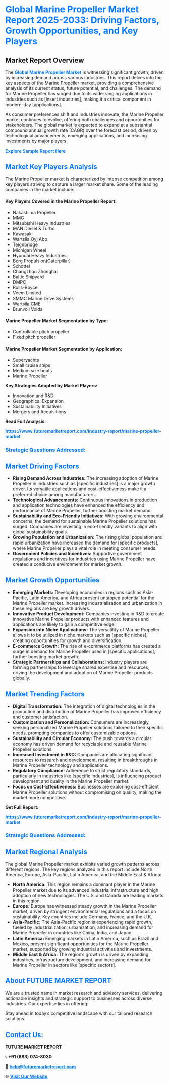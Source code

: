 <h1 style="color: #007BFF;">Global Marine Propeller Market Report 2025-2033: Driving Factors, Growth Opportunities, and Key Players</h1>

<section id="overview">
<h2>Market Report Overview</h2>
<p>The <a href="https://www.futuremarketreport.com/industry-report/marine-propeller-market" style="color: #007BFF; text-decoration: none;"><strong>Global Marine Propeller Market</strong></a> is witnessing significant growth, driven by increasing demand across various industries. This report delves into the key aspects of the Marine Propeller market, providing a comprehensive analysis of its current status, future potential, and challenges. The demand for Marine Propeller has surged due to its wide-ranging applications in industries such as [insert industries], making it a critical component in modern-day [applications].</p>
<p>As consumer preferences shift and industries innovate, the Marine Propeller market continues to evolve, offering both challenges and opportunities for stakeholders. The global market is expected to expand at a substantial compound annual growth rate (CAGR) over the forecast period, driven by technological advancements, emerging applications, and increasing investments by major players.</p>
</section>

<section id="overview">
<p><a href="https://www.futuremarketreport.com/request-sample/reportId=112112" style="color: #007BFF; text-decoration: none;"><strong>Explore Sample Report Here</strong></a></p>
</section>

<section id="key-players">
<h2 style="color: #007BFF;">Market Key Players Analysis</h2>
<p>The Marine Propeller market is characterized by intense competition among key players striving to capture a larger market share. Some of the leading companies in the market include:</p>
<h4>Key Players Covered in the Marine Propeller Report:</h4>
<ul><li>Nakashima Propeller</li><li>MMG</li><li>Mitsubishi Heavy Industries</li><li>MAN Diesel &amp; Turbo</li><li>Kawasaki</li><li>Wartsila Oyj Abp</li><li>Teignbridge</li><li>Michigan Wheel</li><li>Hyundai Heavy Industries</li><li>Berg Propulsion(Caterpillar)</li><li>Schottel</li><li>Changzhou Zhonghai</li><li>Baltic Shipyard</li><li>DMPC</li><li>Rolls-Royce</li><li>Veem Limited</li><li>SMMC Marine Drive Systems</li><li>Wartsila CME</li><li>Brunvoll Volda</li></ul>
<h4>Marine Propeller Market Segmentation by Type:</h4>
<ul><li>Controllable pitch propeller</li><li>Fixed pitch propeller</li></ul>

<h4>Marine Propeller Market Segmentation by Application:</h4>
<ul><li>Superyachts</li><li>Small cruise ships</li><li>Medium size boats</li><li>Marine Propeller</li></ul>
<p><strong>Key Strategies Adopted by Market Players:</strong></p>
<ul>
<li>Innovation and R&D</li>
<li>Geographical Expansion</li>
<li>Sustainability Initiatives</li>
<li>Mergers and Acquisitions</li>
</ul>
</section>

<section>
<p><strong>Read Full Analysis: </strong></p><a href="https://www.futuremarketreport.com/industry-report/marine-propeller-market" style="color: #007BFF; text-decoration: none;"><strong>https://www.futuremarketreport.com/industry-report/marine-propeller-market</strong></a>
<h3 style="color: #007BFF;">Strategic Questions Addressed:</h3>
</section>

<section id="driving-factors">
<h2 style="color: #007BFF;">Market Driving Factors</h2>
<ul>
<li><strong>Rising Demand Across Industries:</strong> The increasing adoption of Marine Propeller in industries such as [specific industries] is a major growth driver. Its versatile applications and cost-effectiveness make it a preferred choice among manufacturers.</li>
<li><strong>Technological Advancements:</strong> Continuous innovations in production and application technologies have enhanced the efficiency and performance of Marine Propeller, further boosting market demand.</li>
<li><strong>Sustainability and Eco-Friendly Initiatives:</strong> With growing environmental concerns, the demand for sustainable Marine Propeller solutions has surged. Companies are investing in eco-friendly variants to align with global sustainability goals.</li>
<li><strong>Growing Population and Urbanization:</strong> The rising global population and rapid urbanization have increased the demand for [specific products], where Marine Propeller plays a vital role in meeting consumer needs.</li>
<li><strong>Government Policies and Incentives:</strong> Supportive government regulations and incentives for industries using Marine Propeller have created a conducive environment for market growth.</li>
</ul>
</section>

<section id="growth-opportunities">
<h2 style="color: #007BFF;">Market Growth Opportunities</h2>
<ul>
<li><strong>Emerging Markets:</strong> Developing economies in regions such as Asia-Pacific, Latin America, and Africa present untapped potential for the Marine Propeller market. Increasing industrialization and urbanization in these regions are key growth drivers.</li>
<li><strong>Innovative Product Development:</strong> Companies investing in R&D to create innovative Marine Propeller products with enhanced features and applications are likely to gain a competitive edge.</li>
<li><strong>Expansion into Niche Applications:</strong> The versatility of Marine Propeller allows it to be utilized in niche markets such as [specific niches], creating opportunities for growth and diversification.</li>
<li><strong>E-commerce Growth:</strong> The rise of e-commerce platforms has created a surge in demand for Marine Propeller used in [specific applications], further boosting market growth.</li>
<li><strong>Strategic Partnerships and Collaborations:</strong> Industry players are forming partnerships to leverage shared expertise and resources, driving the development and adoption of Marine Propeller products globally.</li>
</ul>
</section>

<section id="trending-factors">
<h2 style="color: #007BFF;">Market Trending Factors</h2>
<ul>
<li><strong>Digital Transformation:</strong> The integration of digital technologies in the production and distribution of Marine Propeller has improved efficiency and customer satisfaction.</li>
<li><strong>Customization and Personalization:</strong> Consumers are increasingly seeking personalized Marine Propeller solutions tailored to their specific needs, prompting companies to offer customizable options.</li>
<li><strong>Sustainability and Circular Economy:</strong> The push towards a circular economy has driven demand for recyclable and reusable Marine Propeller solutions.</li>
<li><strong>Increased Investment in R&D:</strong> Companies are allocating significant resources to research and development, resulting in breakthroughs in Marine Propeller technology and applications.</li>
<li><strong>Regulatory Compliance:</strong> Adherence to strict regulatory standards, particularly in industries like [specific industries], is influencing product development and quality in the Marine Propeller market.</li>
<li><strong>Focus on Cost-Effectiveness:</strong> Businesses are exploring cost-efficient Marine Propeller solutions without compromising on quality, making the market more competitive.</li>
</ul>
</section>

<section>
<p><strong>Get Full Report: </strong></p><a href="https://www.futuremarketreport.com/industry-report/marine-propeller-market" style="color: #007BFF; text-decoration: none;"><strong>https://www.futuremarketreport.com/industry-report/marine-propeller-market</strong></a>
<h3 style="color: #007BFF;">Strategic Questions Addressed:</h3>
</section>


<section id="regional-analysis">
<h2 style="color: #007BFF;">Market Regional Analysis</h2>
<p>The global Marine Propeller market exhibits varied growth patterns across different regions. The key regions analyzed in this report include North America, Europe, Asia-Pacific, Latin America, and the Middle East & Africa:</p>
<ul>
<li><strong>North America:</strong> This region remains a dominant player in the Marine Propeller market due to its advanced industrial infrastructure and high adoption of new technologies. The U.S. and Canada are leading markets in this region.</li>
<li><strong>Europe:</strong> Europe has witnessed steady growth in the Marine Propeller market, driven by stringent environmental regulations and a focus on sustainability. Key countries include Germany, France, and the U.K.</li>
<li><strong>Asia-Pacific:</strong> The Asia-Pacific region is experiencing rapid growth, fueled by industrialization, urbanization, and increasing demand for Marine Propeller in countries like China, India, and Japan.</li>
<li><strong>Latin America:</strong> Emerging markets in Latin America, such as Brazil and Mexico, present significant opportunities for the Marine Propeller market, supported by growing industrial activities and investments.</li>
<li><strong>Middle East & Africa:</strong> The region’s growth is driven by expanding industries, infrastructure development, and increasing demand for Marine Propeller in sectors like [specific sectors].</li>
</ul>
</section>

<footer>
<h2 style="color: #007BFF;">About FUTURE MARKET REPORT</h2>
<p>We are a trusted name in market research and advisory services, delivering actionable insights and strategic support to businesses across diverse industries. Our expertise lies in offering:</p>

<p>Stay ahead in today’s competitive landscape with our tailored research solutions.</p>

<h2 style="color: #007BFF;">Contact Us:</h2>
<p><strong>FUTURE MARKET REPORT</strong></p>
<p>📞 <strong>+91 (883) 074-8030</strong></p>
<p>📧 <strong><a href="mailto:help@futuremarketreport.com" style="color: #007BFF;">help@futuremarketreport.com</a></strong></p>
<p>🌐 <strong><a href="https://www.futuremarketreport.com/" style="color: #007BFF;">Visit Our Website</a></strong></p>
</footer>